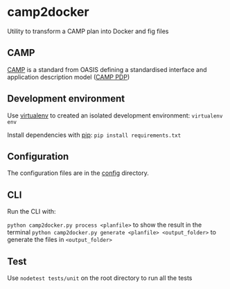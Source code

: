 # camp2docker
Utility to transform a CAMP plan into Docker and fig files

## CAMP

[CAMP](https://www.oasis-open.org/committees/camp/) is a standard from OASIS defining a standardised interface and application description model ([CAMP PDP](http://docs.oasis-open.org/camp/camp-spec/v1.1/csprd02/camp-spec-v1.1-csprd02.html#_Toc380683863))

## Development environment

Use [virtualenv](http://virtualenv.readthedocs.org/en/latest/) to created an isolated development environment:
`virtualenv env`

Install dependencies with [pip](http://pip.readthedocs.org/en/latest/):
`pip install requirements.txt`

## Configuration
The configuration files are in the [config](config) directory.

## CLI

Run the CLI with:

`python camp2docker.py process <planfile>` to show the result in the terminal
`python camp2docker.py generate <planfile> <output_folder>` to generate the files in `<output_folder>`

## Test
Use `nodetest tests/unit` on the root directory to run all the tests
